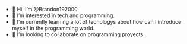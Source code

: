 - 👋 Hi, I’m @Brandon192000
- 👀 I’m interested in tech and programming.
- 🌱 I’m currently learning a lot of tecnologys about how can I introduce myself in the programming world.
- 💞️ I’m looking to collaborate on programming proyects.


<!---
Brandon192000/Brandon192000 is a ✨ special ✨ repository because its `README.md` (this file) appears on your GitHub profile.
You can click the Preview link to take a look at your changes.
--->
